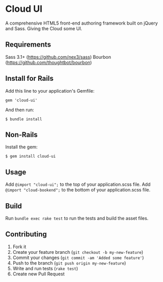 # Cloud UI

A comprehensive HTML5 front-end authoring framework built on jQuery and Sass.  Giving the Cloud some UI.

## Requirements

Sass 3.1+ (https://github.com/nex3/sass)
Bourbon (https://github.com/thoughtbot/bourbon)

## Install for Rails

Add this line to your application's Gemfile:

    gem 'cloud-ui'

And then run:

    $ bundle install

## Non-Rails

Install the gem:

    $ gem install cloud-ui

## Usage

Add `@import "cloud-ui";` to the top of your application.scss file.
Add `@import "cloud-bookend";` to the bottom of your application.scss file.

## Build

Run `bundle exec rake test` to run the tests and build the asset files.

## Contributing

1. Fork it
2. Create your feature branch (`git checkout -b my-new-feature`)
3. Commit your changes (`git commit -am 'Added some feature'`)
4. Push to the branch (`git push origin my-new-feature`)
5. Write and run tests (`rake test`)
6. Create new Pull Request
